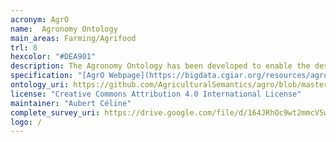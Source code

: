 ```yaml
--- 
acronym: AgrO
name:  Agronomy Ontology
main_areas: Farming/Agrifood
trl: 8
hexcolor: "#DEA901"
description: The Agronomy Ontology has been developed to enable the description of agronomic data variables using standard terms. This allows leveraging standards for metadata and data annotation to address the challenges in current ways to manage agronomic data, which are currently collected, described, and stored in inconsistent ways, impeding data comparison, mining, interpretation reuse.
specification: "[AgrO Webpage](https://bigdata.cgiar.org/resources/agronomy-ontology/), [AgrO Github Page](https://github.com/AgriculturalSemantics/agro)"
ontology_uri: https://github.com/AgriculturalSemantics/agro/blob/master/agro.owl
license: "Creative Commons Attribution 4.0 International License"
maintainer: "Aubert Céline"
complete_survey_uri: https://drive.google.com/file/d/164JRhOc9wt2mmcV5wlrT4S24VZbvqQZG/view
logo: /
--- 
```

